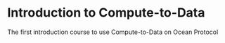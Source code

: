 # Introduction to Compute-to-Data

The first introduction course to use Compute-to-Data on Ocean Protocol
